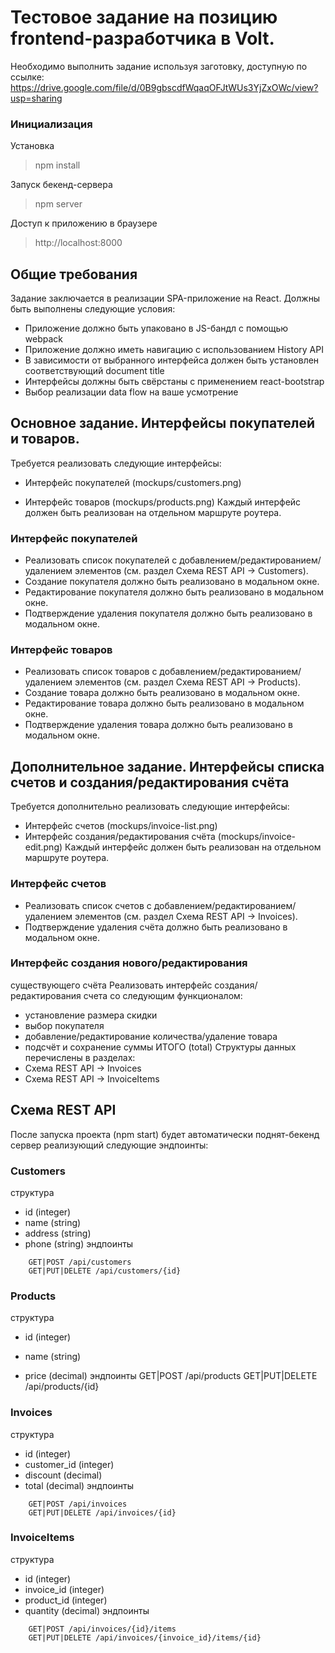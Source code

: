 # Тестовое задание на позицию frontend-разработчика в Volt.
Необходимо выполнить задание используя заготовку, доступную по ссылке:
https://drive.google.com/file/d/0B9gbscdfWqaqOFJtWUs3YjZxOWc/view?usp=sharing

### Инициализация
Установка
> npm install
> 
Запуск бекенд-сервера
> npm server
> 
Доступ к приложению в браузере
> http://localhost:8000
> 

## Общие требования
Задание заключается в реализации SPA-приложение на React.
Должны быть выполнены следующие условия:
* Приложение должно быть упаковано в JS-бандл с помощью webpack
* Приложение должно иметь навигацию c использованием History API
* В зависимости от выбранного интерфейса должен быть установлен
соответствующий document title
* Интерфейсы должны быть свёрстаны с применением react-bootstrap
* Выбор реализации data flow на ваше усмотрение

## Основное задание. Интерфейсы покупателей и товаров.
Требуется реализовать следующие интерфейсы:
* Интерфейс покупателей (mockups/customers.png)

* Интерфейс товаров (mockups/products.png)
Каждый интерфейс должен быть реализован на отдельном маршруте роутера.

### Интерфейс покупателей
* Реализовать список покупателей с
добавлением/редактированием/удалением элементов (см. раздел Схема
REST API -> Customers).
* Создание покупателя должно быть реализовано в модальном окне.
* Редактирование покупателя должно быть реализовано в модальном окне.
* Подтверждение удаления покупателя должно быть реализовано в
модальном окне.

### Интерфейс товаров
* Реализовать список товаров с добавлением/редактированием/удалением
элементов (см. раздел Схема REST API -> Products).
* Создание товара должно быть реализовано в модальном окне.
* Редактирование товара должно быть реализовано в модальном окне.
* Подтверждение удаления товара должно быть реализовано в модальном
окне.

## Дополнительное задание. Интерфейсы списка счетов и создания/редактирования счёта
Требуется дополнительно реализовать следующие интерфейсы:
* Интерфейс счетов (mockups/invoice-list.png)
* Интерфейс создания/редактирования счёта (mockups/invoice-edit.png)
Каждый интерфейс должен быть реализован на отдельном маршруте роутера.

### Интерфейс счетов
* Реализовать список счетов с добавлением/редактированием/удалением
элементов (см. раздел Схема REST API -> Invoices).
* Подтверждение удаления счёта должно быть реализовано в модальном
окне.

### Интерфейс создания нового/редактирования
существующего счёта
Реализовать интерфейс создания/редактирования счета со следующим
функционалом:
* установление размера скидки
* выбор покупателя
* добавление/редактирование количества/удаление товара
* подсчёт и сохранение суммы ИТОГО (total)
Структуры данных перечислены в разделах:
* Схема REST API -> Invoices
* Схема REST API -> InvoiceItems

## Схема REST API
После запуска проекта (npm start) будет автоматически поднят-бекенд сервер
реализующий следующие эндпоинты:

### Customers

структура
* id (integer)
* name (string)
* address (string)
* phone (string)
эндпоинты
```
    GET|POST /api/customers
    GET|PUT|DELETE /api/customers/{id}
```
### Products

структура
* id (integer)
* name (string)

* price (decimal)
эндпоинты
GET|POST /api/products
GET|PUT|DELETE /api/products/{id}

### Invoices

структура
* id (integer)
* customer_id (integer)
* discount (decimal)
* total (decimal)
эндпоинты
```
    GET|POST /api/invoices
    GET|PUT|DELETE /api/invoices/{id}
```
### InvoiceItems

структура
* id (integer)
* invoice_id (integer)
* product_id (integer)
* quantity (decimal)
эндпоинты
```
    GET|POST /api/invoices/{id}/items
    GET|PUT|DELETE /api/invoices/{invoice_id}/items/{id}
```
